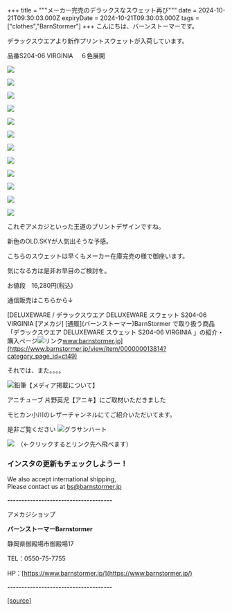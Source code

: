 +++
title = """メーカー完売のデラックスなスウェット再び"""
date = 2024-10-21T09:30:03.000Z
expiryDate = 2024-10-21T09:30:03.000Z
tags = ["clothes","BarnStormer"]
+++
こんにちは、バーンストーマーです。

デラックスウエアより新作プリントスウェットが入荷しています。

品番S204-06 VIRGINIA 　６色展開

[![](https://stat.ameba.jp/user_images/20241021/17/barnstormer-go/47/07/j/o0466070015500602606.jpg)](https://stat.ameba.jp/user_images/20241021/17/barnstormer-go/47/07/j/o0466070015500602606.jpg)

[![](https://stat.ameba.jp/user_images/20241021/17/barnstormer-go/f9/6f/j/o0466070015500602591.jpg)](https://stat.ameba.jp/user_images/20241021/17/barnstormer-go/f9/6f/j/o0466070015500602591.jpg)

[![](https://stat.ameba.jp/user_images/20241021/17/barnstormer-go/ef/46/j/o0466070015500602592.jpg)](https://stat.ameba.jp/user_images/20241021/17/barnstormer-go/ef/46/j/o0466070015500602592.jpg)

[![](https://stat.ameba.jp/user_images/20241021/17/barnstormer-go/29/61/j/o0466070015500602594.jpg)](https://stat.ameba.jp/user_images/20241021/17/barnstormer-go/29/61/j/o0466070015500602594.jpg)

[![](https://stat.ameba.jp/user_images/20241021/17/barnstormer-go/7f/34/j/o0466070015500602596.jpg)](https://stat.ameba.jp/user_images/20241021/17/barnstormer-go/7f/34/j/o0466070015500602596.jpg)

[![](https://stat.ameba.jp/user_images/20241021/17/barnstormer-go/bd/38/j/o0466070015500602598.jpg)](https://stat.ameba.jp/user_images/20241021/17/barnstormer-go/bd/38/j/o0466070015500602598.jpg)

[![](https://stat.ameba.jp/user_images/20241021/17/barnstormer-go/e4/63/j/o0467070115500602972.jpg)](https://stat.ameba.jp/user_images/20241021/17/barnstormer-go/e4/63/j/o0467070115500602972.jpg)

[![](https://stat.ameba.jp/user_images/20241021/17/barnstormer-go/03/c1/j/o0467070115500602973.jpg)](https://stat.ameba.jp/user_images/20241021/17/barnstormer-go/03/c1/j/o0467070115500602973.jpg)

[![](https://stat.ameba.jp/user_images/20241021/17/barnstormer-go/9e/a3/j/o0467070115500602977.jpg)](https://stat.ameba.jp/user_images/20241021/17/barnstormer-go/9e/a3/j/o0467070115500602977.jpg)

[![](https://stat.ameba.jp/user_images/20241021/17/barnstormer-go/fa/a7/j/o0467070115500602981.jpg)](https://stat.ameba.jp/user_images/20241021/17/barnstormer-go/fa/a7/j/o0467070115500602981.jpg)

[![](https://stat.ameba.jp/user_images/20241021/17/barnstormer-go/96/e2/j/o0467070115500602982.jpg)](https://stat.ameba.jp/user_images/20241021/17/barnstormer-go/96/e2/j/o0467070115500602982.jpg)

[![](https://stat.ameba.jp/user_images/20241021/17/barnstormer-go/ca/88/j/o0467070115500602985.jpg)](https://stat.ameba.jp/user_images/20241021/17/barnstormer-go/ca/88/j/o0467070115500602985.jpg)

これぞアメカジといった王道のプリントデザインですね。

新色のOLD.SKYが人気出そうな予感。

こちらのスウェットは早くもメーカー在庫完売の様で御座います。

気になる方は是非お早目のご検討を。

お値段　16,280円(税込)

通信販売はこちらから↓

[DELUXEWARE / デラックスウエア DELUXEWARE スウェット S204-06 VIRGINIA \[アメカジ\] \[通販\](バーンストーマー)BarnStormer で取り扱う商品「デラックスウエア DELUXEWARE スウェット S204-06 VIRGINIA 」の紹介・購入ページ![リンク](https://c.stat100.ameba.jp/ameblo/symbols/v3.20.0/svg/gray/editor_link.svg)www.barnstormer.jp](https://www.barnstormer.jp/view/item/000000013814?category_page_id=ct49)

それでは、また。。。。

![鉛筆](https://stat100.ameba.jp/blog/ucs/img/char/char3/519.png)【メディア掲載について】

アニチューブ 片野英児【アニキ】にご取材いただきました

モヒカン小川のレザーチャンネルにてご紹介いただいてます。

是非ご覧ください ![グラサンハート](https://stat100.ameba.jp/blog/ucs/img/char/char3/148.png)

[![](https://stat.ameba.jp/user_images/20230412/16/barnstormer-go/6a/23/p/o0108010815269242493.png)](https://www.instagram.com/barnstormer_daily/)　（←クリックするとリンク先へ飛べます）

### インスタの更新もチェックしようー！

We also accept international shipping,  
Please contact us at bs@barnstormer.jp

**\-------------------------------------**

アメカジショップ

**バーンストーマーBarnstormer**

静岡県御殿場市御殿場17

TEL：0550-75-7755

HP：[https://www.barnstormer.jp/](https://www.barnstormer.jp/)

**\-------------------------------------**

[[source]](https://ameblo.jp/barnstormer-go/entry-12872102612.html)
